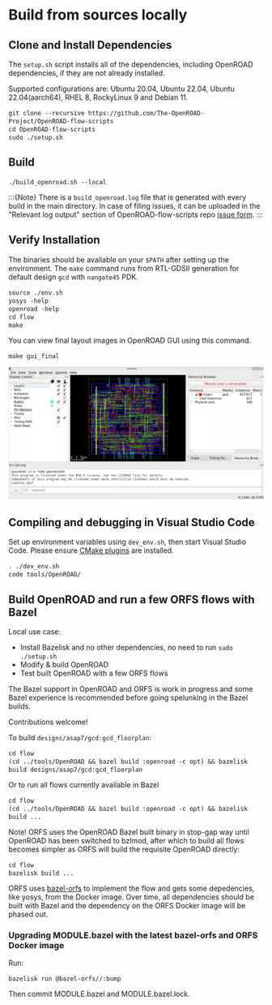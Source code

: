 # Build from sources locally

## Clone and Install Dependencies

The `setup.sh` script installs all of the dependencies, including OpenROAD dependencies, if they are not already installed.

Supported configurations are: Ubuntu 20.04, Ubuntu 22.04, Ubuntu 22.04(aarch64), RHEL 8, RockyLinux 9 and Debian 11.

``` shell
git clone --recursive https://github.com/The-OpenROAD-Project/OpenROAD-flow-scripts
cd OpenROAD-flow-scripts
sudo ./setup.sh
```

## Build

``` shell
./build_openroad.sh --local
```
:::{Note}
There is a `build_openroad.log` file that is generated with every
build in the main directory. In case of filing issues, it can be uploaded
in the "Relevant log output" section of OpenROAD-flow-scripts repo
[issue form](https://github.com/The-OpenROAD-Project/OpenROAD-flow-scripts/issues/new?assignees=&labels=&template=bug_report_with_orfs.yml).
:::

## Verify Installation

The binaries should be available on your `$PATH` after setting
up the environment. The `make` command runs from RTL-GDSII generation for default design `gcd` with `nangate45` PDK. 

``` shell
source ./env.sh
yosys -help
openroad -help
cd flow
make
```

You can view final layout images in OpenROAD GUI using this command.

``` shell
make gui_final
```

![gcd_final.webp](../images/gcd_final.webp)

## Compiling and debugging in Visual Studio Code

Set up environment variables using `dev_env.sh`, then start Visual Studio Code. Please ensure [CMake plugins](https://code.visualstudio.com/docs/cpp/cmake-linux) are installed.

``` shell
. ./dev_env.sh
code tools/OpenROAD/
```

## Build OpenROAD and run a few ORFS flows with Bazel

Local use case:

- Install Bazelisk and no other dependencies, no need to run `sudo ./setup.sh`
- Modify & build OpenROAD
- Test built OpenROAD with a few ORFS flows

The Bazel support in OpenROAD and ORFS is work in progress and some Bazel experience is recommended before going spelunking in the Bazel builds.

Contributions welcome!

To build `designs/asap7/gcd:gcd_floorplan`:

    cd flow
    (cd ../tools/OpenROAD && bazel build :openroad -c opt) && bazelisk build designs/asap7/gcd:gcd_floorplan

Or to run all flows currently available in Bazel

    cd flow
    (cd ../tools/OpenROAD && bazel build :openroad -c opt) && bazelisk build ...

Note! ORFS uses the OpenROAD Bazel built binary in stop-gap way until OpenROAD has been switched to bzlmod, after which to build all flows becomes simpler as ORFS will build the requisite OpenROAD directly:

    cd flow
    bazelisk build ...

ORFS uses [bazel-orfs](https://github.com/The-OpenROAD-Project/bazel-orfs) to implement the flow and gets some depedencies, like yosys, from the Docker image. Over time, all dependencies should be built with Bazel and the dependency on the ORFS Docker image will be phased out.

### Upgrading MODULE.bazel with the latest bazel-orfs and ORFS Docker image

Run:

    bazelisk run @bazel-orfs//:bump

Then commit MODULE.bazel and MODULE.bazel.lock.
